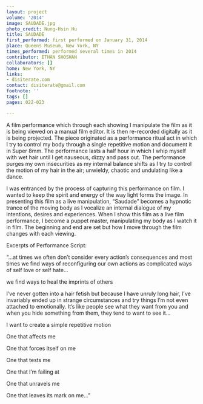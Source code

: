 ```yaml
---
layout: project
volume: '2014'
image: SAUDADE.jpg
photo_credit: Nung-Hsin Hu
title: SAUDADE
first_performed: first performed on January 31, 2014
place: Queens Museum, New York, NY
times_performed: performed several times in 2014
contributor: ETHAN SHOSHAN
collaborators: []
home: New York, NY
links:
- disiterate.com
contact: disiterate@gmail.com
footnote: ''
tags: []
pages: 022-023

---
```


A film performance which through each showing I manipulate the film as it is being viewed on a manual film editor. It is then re-recorded digitally as it is being projected. The piece originated as a performance ritual act in which I try to control my body through a single repetitive motion and document it in Super 8mm. The performance lasts a half hour in which I whip myself with wet hair until I get nauseous, dizzy and pass out. The performance purges my own insecurities as my internal balance shifts as I try to control the motion of my hair in the air; unwieldy, chaotic and undulating like a dance.

I was entranced by the process of capturing this performance on film. I wanted to keep the spirit and energy of the way light forms the image. In presenting this film as a live manipulation, “Saudade” becomes a hypnotic trance of the moving body as I vocalize an internal dialogue of my intentions, desires and experiences. When I show this film as a live film performance, I become a puppet master, manipulating my body as I watch it in film. The beginning and end are set but how I move through the film changes with each viewing.

Excerpts of Performance Script:

“…at times we often don’t consider every action’s consequences and most times we find ways of reconfiguring our own actions as complicated ways of self love or self hate...

we find ways to heal the imprints of others

I’ve never gotten into a hair fetish but because I have unruly long hair, I’ve invariably ended up in strange circumstances and try things I’m not even attached to emotionally. It’s like people see what they want from you and when you hide something from them, they tend to want to see it…

I want to create a simple repetitive motion

One that affects me

One that forces itself on me

One that tests me

One that I’m failing at

One that unravels me

One that leaves its mark on me…”
